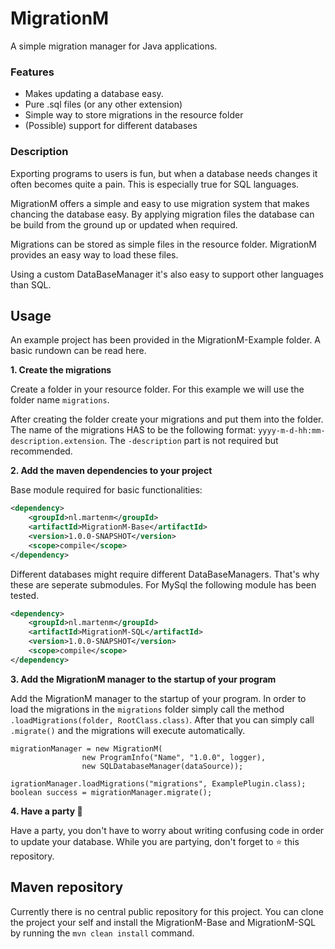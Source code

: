# MigrationM
A simple migration manager for Java applications.

### Features
* Makes updating a database easy.
* Pure .sql files (or any other extension)
* Simple way to store migrations in the resource folder
* (Possible) support for different databases

### Description
Exporting programs to users is fun, but when a database needs changes it often becomes quite a pain. This is especially true for SQL languages.

MigrationM offers a simple and easy to use migration system that makes chancing the database easy.
By applying migration files the database can be build from the ground up or updated when required.

Migrations can be stored as simple files in the resource folder. MigrationM provides an easy way to load these files.

Using a custom DataBaseManager it's also easy to support other languages than SQL.

## Usage
An example project has been provided in the MigrationM-Example folder.
A basic rundown can be read here.

**1. Create the migrations**

Create a folder in your resource folder. For this example we will use the folder name `migrations`.

After creating the folder create your migrations and put them into the folder. The name of the migrations HAS to be the following format: `yyyy-m-d-hh:mm-description.extension`. The `-description` part is not required but recommended.

**2. Add the maven dependencies to your project**

Base module required for basic functionalities:
```xml
<dependency>
    <groupId>nl.martenm</groupId>
    <artifactId>MigrationM-Base</artifactId>
    <version>1.0.0-SNAPSHOT</version>
    <scope>compile</scope>
</dependency>
```

Different databases might require different DataBaseManagers. That's why these are seperate submodules.
For MySql the following module has been tested.
```xml
<dependency>
    <groupId>nl.martenm</groupId>
    <artifactId>MigrationM-SQL</artifactId>
    <version>1.0.0-SNAPSHOT</version>
    <scope>compile</scope>
</dependency>
```

**3. Add the MigrationM manager to the startup of your program**

Add the MigrationM manager to the startup of your program.
In order to load the migrations in the `migrations` folder simply call the method `.loadMigrations(folder, RootClass.class)`.
After that you can simply call `.migrate()` and the migrations will execute automatically.
```jave
migrationManager = new MigrationM(
                new ProgramInfo("Name", "1.0.0", logger),
                new SQLDatabaseManager(dataSource));

igrationManager.loadMigrations("migrations", ExamplePlugin.class);
boolean success = migrationManager.migrate();
```

**4. Have a party 🎉**

Have a party, you don't have to worry about writing confusing code in order to update your database.
While you are partying, don't forget to ⭐ this repository.

## Maven repository
Currently there is no central public repository for this project.
You can clone the project your self and install the MigrationM-Base and MigrationM-SQL by running the `mvn clean install` command.
